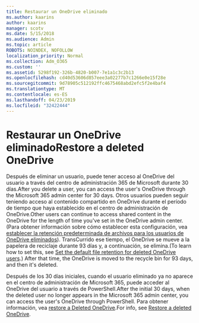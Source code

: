 ```yaml
---
title: Restaurar un OneDrive eliminado
ms.author: kaarins
author: kaarins
manager: scotv
ms.date: 5/15/2018
ms.audience: Admin
ms.topic: article
ROBOTS: NOINDEX, NOFOLLOW
localization_priority: Normal
ms.collection: Adm_O365
ms.custom: ''
ms.assetid: 5298f192-326b-4820-b007-7e1a1c3c2b13
ms.openlocfilehash: cd40d53606d857eee3a02277b7c1266e0e15f28e
ms.sourcegitcommit: 9d78905c512192ffc4675468abd2efc5f2e4baf4
ms.translationtype: MT
ms.contentlocale: es-ES
ms.lasthandoff: 04/23/2019
ms.locfileid: "32422444"
---
```

# <a name="restore-a-deleted-onedrive"></a><span data-ttu-id="2575f-102">Restaurar un OneDrive eliminado</span><span class="sxs-lookup"><span data-stu-id="2575f-102">Restore a deleted OneDrive</span></span>

<span data-ttu-id="2575f-103">Después de eliminar un usuario, puede tener acceso al OneDrive del usuario a través del centro de administración 365 de Microsoft durante 30 días.</span><span class="sxs-lookup"><span data-stu-id="2575f-103">After you delete a user, you can access the user's OneDrive through the Microsoft 365 admin center for 30 days.</span></span> <span data-ttu-id="2575f-104">Otros usuarios pueden seguir teniendo acceso al contenido compartido en OneDrive durante el período de tiempo que haya establecido en el centro de administración de OneDrive.</span><span class="sxs-lookup"><span data-stu-id="2575f-104">Other users can continue to access shared content in the OneDrive for the length of time you've set in the OneDrive admin center.</span></span> <span data-ttu-id="2575f-105">(Para obtener información sobre cómo establecer esta configuración, vea [establecer la retención predeterminada de archivos para los usuarios de OneDrive eliminados](https://go.microsoft.com/fwlink/?linkid=874267)). TransCurrido ese tiempo, el OneDrive se mueve a la papelera de reciclaje durante 93 días y, a continuación, se elimina.</span><span class="sxs-lookup"><span data-stu-id="2575f-105">(To learn how to set this, see [Set the default file retention for deleted OneDrive users](https://go.microsoft.com/fwlink/?linkid=874267).) After that time, the OneDrive is moved to the recycle bin for 93 days, and then it's deleted.</span></span>
  
<span data-ttu-id="2575f-106">Después de los 30 días iniciales, cuando el usuario eliminado ya no aparece en el centro de administración de Microsoft 365, puede acceder al OneDrive del usuario a través de PowerShell.</span><span class="sxs-lookup"><span data-stu-id="2575f-106">After the initial 30 days, when the deleted user no longer appears in the Microsoft 365 admin center, you can access the user's OneDrive through PowerShell.</span></span> <span data-ttu-id="2575f-107">Para obtener información, vea [restore a Deleted OneDrive](https://go.microsoft.com/fwlink/?linkid=874269).</span><span class="sxs-lookup"><span data-stu-id="2575f-107">For info, see [Restore a deleted OneDrive](https://go.microsoft.com/fwlink/?linkid=874269).</span></span>
  

